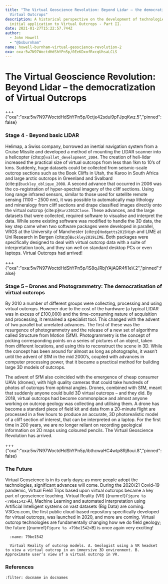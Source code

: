 ```yaml
---
title: "The Virtual Geoscience Revolution: Beyond Lidar – the democratization of
  Virtual Outcrops"
description: A historical perspective on the development of technologies with
  initial application to Virtual Outcrops - Part II.
date: 2021-01-27T15:22:57.744Z
author:
  - John Howell
  - "@bsburnham"
name: howell-burnham-virtual-geoscience-revolution-2
oxa: oxa:5w7N97WoctdHdShYPn5p/0EeKDxofRxcqUhsaLCLS
---
```


# The Virtual Geoscience Revolution: Beyond Lidar – the democratization of Virtual Outcrops

+++ {"oxa":"oxa:5w7N97WoctdHdShYPn5p/0ctje42sdui9pFJpqKwz.5","pinned":false}

### Stage 4 - Beyond basic LIDAR

Helimap, a Swiss company, borrowed an inertial navigation system from a Cruise Missile and developed a method of mounting the LIDAR scanner into a helicopter {cite:p}`vallet_development_2004`. The creation of heli-lidar increased the practical size of virtual outcrops from less than 1km to 10’s of kms. Suddenly, huge datasets could be collected from seismic-scale outcrop sections such as the Book Cliffs in Utah, the Karoo in South Africa and large arctic outcrops in Greenland and Svalbard {cite:p}`buckley_oblique_2008`. A second advance that occurred in 2006 was the co-registration of hyper-spectral imagery of the cliff sections. Using long range infrared sensors, similar to those used for satellite remote sensing (1100 – 2500 nm), it was possible to automatically map lithology and mineralogy from cliff sections and drape classified images directly onto the virtual outcrop {cite:p}`Kurz2012Close`. These advances, and the large datasets that were collected, required software to visualise and interpret the data. While some existing software was modified to handle the 3D data, the key step came when two software packages were developed in parallel, VRGS at the University of Manchester {cite:p}`Hodgetts2015High` and LIME at Uni Research in Bergen {cite:p}`Buckley2019LIME`. Both packages were specifically designed to deal with virtual outcrop data with a suite of interpretation tools, and they ran well on standard desktop PCs or even laptops. Virtual Outcrops had arrived!

+++ {"oxa":"oxa:5w7N97WoctdHdShYPn5p/1S8qJRbjYAjAQR4fI1eV.2","pinned":false}

### Stage 5 – Drones and Photogrammetry: The democratisation of virtual outcrops

By 2010 a number of different groups were collecting, processing and using virtual outcrops. However due to the cost of the hardware (a typical LIDAR was in excess of £100,000) and the time-consuming nature of acquisition and processing, it remained a specialist tool. This changed with the advent of two parallel but unrelated advances. The first of these was the resurgence of photogrammetry and the release of a new set of algorithms called Structure from Motion (SfM). Photogrammetry is the concept of picking corresponding points on a series of pictures of an object, taken from different locations, and using this to reconstruct the scene in 3D. While the concept has been around for almost as long as photographs, it wasn’t until the advent of SfM in the mid 2000’s, coupled with advances in computer processing power, that it became a practical method for building large 3D models of outcrops.

The advent of SfM also coincided with the emergence of cheap consumer UAVs (drones), with high quality cameras that could take hundreds of photos of outcrops from optimal angles. Drones, combined with SfM, meant that suddenly anyone could build 3D virtual outcrops – and they did. By 2018, virtual outcrops had become commonplace and almost anyone working on outcrop geology was collecting and utilising them. A drone has become a standard piece of field kit and data from a 20-minute flight are processed in a few hours to produce an accurate, 3D photorealistic model of a cliff section of interest, that can be interpreted on a laptop. For the first time in 200 years, we are no longer reliant on recording geological information on 2D maps using coloured pencils. The Virtual Geoscience Revolution has arrived.

+++ {"oxa":"oxa:5w7N97WoctdHdShYPn5p/ibthcwaHC4wtp8Rj8oui.8","pinned":false}

### The Future

Virtual Geoscience is in its early days; as more people adopt the technologies, significant advances will come. During the 2020/21 Covid-19 pandemic, Virtual Field Trips based upon virtual outcrops became a key part of geoscience teaching. Virtual Reality (VR) ({numref}`Figure %s <79be1542>`A), Machine Learning and automated interpretation using Artificial Intelligent systems on vast datasets (Big Data) are coming. V3Geo.com, the first public cloud-based repository specifically developed for virtual outcrops, was launched in 2020, and more are coming. Virtual outcrop technologies are fundamentally changing how we do field geology; the future ({numref}`Figure %s <79be1542>`B) is once again very exciting!

```{figure} images/5w7N97WoctdHdShYPn5p-n9XppgHxXhX7BuHynYmd-v1.png
  :name: 79be1542

  Virtual Reality of outcrop models. A. Geologist using a VR headset to view a virtual outcrop in an immersive 3D environment. B. Approximate user’s view of a virtual outcrop in VR.
```

### References

```{bibliography}
:filter: docname in docnames
```

